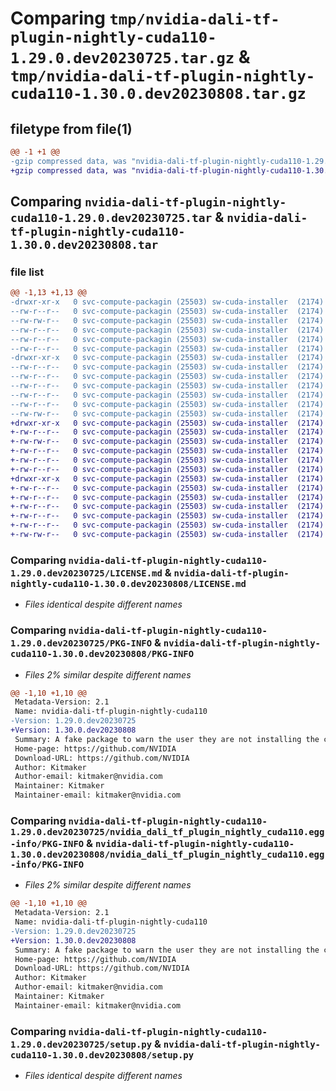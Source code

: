 # Comparing `tmp/nvidia-dali-tf-plugin-nightly-cuda110-1.29.0.dev20230725.tar.gz` & `tmp/nvidia-dali-tf-plugin-nightly-cuda110-1.30.0.dev20230808.tar.gz`

## filetype from file(1)

```diff
@@ -1 +1 @@
-gzip compressed data, was "nvidia-dali-tf-plugin-nightly-cuda110-1.29.0.dev20230725.tar", last modified: Wed Jul 26 12:23:34 2023, max compression
+gzip compressed data, was "nvidia-dali-tf-plugin-nightly-cuda110-1.30.0.dev20230808.tar", last modified: Tue Aug  8 12:23:30 2023, max compression
```

## Comparing `nvidia-dali-tf-plugin-nightly-cuda110-1.29.0.dev20230725.tar` & `nvidia-dali-tf-plugin-nightly-cuda110-1.30.0.dev20230808.tar`

### file list

```diff
@@ -1,13 +1,13 @@
-drwxr-xr-x   0 svc-compute-packagin (25503) sw-cuda-installer  (2174)        0 2023-07-26 12:23:34.167813 nvidia-dali-tf-plugin-nightly-cuda110-1.29.0.dev20230725/
--rw-r--r--   0 svc-compute-packagin (25503) sw-cuda-installer  (2174)      469 2023-07-26 12:23:34.000000 nvidia-dali-tf-plugin-nightly-cuda110-1.29.0.dev20230725/ERROR.txt
--rw-rw-r--   0 svc-compute-packagin (25503) sw-cuda-installer  (2174)    11336 2023-07-18 22:18:21.000000 nvidia-dali-tf-plugin-nightly-cuda110-1.29.0.dev20230725/LICENSE.md
--rw-r--r--   0 svc-compute-packagin (25503) sw-cuda-installer  (2174)       37 2023-07-26 12:23:34.000000 nvidia-dali-tf-plugin-nightly-cuda110-1.29.0.dev20230725/PACKAGE_NAME
--rw-r--r--   0 svc-compute-packagin (25503) sw-cuda-installer  (2174)     1708 2023-07-26 12:23:34.167813 nvidia-dali-tf-plugin-nightly-cuda110-1.29.0.dev20230725/PKG-INFO
--rw-r--r--   0 svc-compute-packagin (25503) sw-cuda-installer  (2174)      316 2023-07-26 12:23:34.000000 nvidia-dali-tf-plugin-nightly-cuda110-1.29.0.dev20230725/README.rst
-drwxr-xr-x   0 svc-compute-packagin (25503) sw-cuda-installer  (2174)        0 2023-07-26 12:23:34.166813 nvidia-dali-tf-plugin-nightly-cuda110-1.29.0.dev20230725/nvidia_dali_tf_plugin_nightly_cuda110.egg-info/
--rw-r--r--   0 svc-compute-packagin (25503) sw-cuda-installer  (2174)     1708 2023-07-26 12:23:34.000000 nvidia-dali-tf-plugin-nightly-cuda110-1.29.0.dev20230725/nvidia_dali_tf_plugin_nightly_cuda110.egg-info/PKG-INFO
--rw-r--r--   0 svc-compute-packagin (25503) sw-cuda-installer  (2174)      297 2023-07-26 12:23:34.000000 nvidia-dali-tf-plugin-nightly-cuda110-1.29.0.dev20230725/nvidia_dali_tf_plugin_nightly_cuda110.egg-info/SOURCES.txt
--rw-r--r--   0 svc-compute-packagin (25503) sw-cuda-installer  (2174)        1 2023-07-26 12:23:34.000000 nvidia-dali-tf-plugin-nightly-cuda110-1.29.0.dev20230725/nvidia_dali_tf_plugin_nightly_cuda110.egg-info/dependency_links.txt
--rw-r--r--   0 svc-compute-packagin (25503) sw-cuda-installer  (2174)       22 2023-07-26 12:23:34.000000 nvidia-dali-tf-plugin-nightly-cuda110-1.29.0.dev20230725/nvidia_dali_tf_plugin_nightly_cuda110.egg-info/top_level.txt
--rw-r--r--   0 svc-compute-packagin (25503) sw-cuda-installer  (2174)       38 2023-07-26 12:23:34.167813 nvidia-dali-tf-plugin-nightly-cuda110-1.29.0.dev20230725/setup.cfg
--rw-rw-r--   0 svc-compute-packagin (25503) sw-cuda-installer  (2174)     4560 2023-07-18 22:18:21.000000 nvidia-dali-tf-plugin-nightly-cuda110-1.29.0.dev20230725/setup.py
+drwxr-xr-x   0 svc-compute-packagin (25503) sw-cuda-installer  (2174)        0 2023-08-08 12:23:30.100104 nvidia-dali-tf-plugin-nightly-cuda110-1.30.0.dev20230808/
+-rw-r--r--   0 svc-compute-packagin (25503) sw-cuda-installer  (2174)      469 2023-08-08 12:23:29.000000 nvidia-dali-tf-plugin-nightly-cuda110-1.30.0.dev20230808/ERROR.txt
+-rw-rw-r--   0 svc-compute-packagin (25503) sw-cuda-installer  (2174)    11336 2023-07-06 05:01:19.000000 nvidia-dali-tf-plugin-nightly-cuda110-1.30.0.dev20230808/LICENSE.md
+-rw-r--r--   0 svc-compute-packagin (25503) sw-cuda-installer  (2174)       37 2023-08-08 12:23:29.000000 nvidia-dali-tf-plugin-nightly-cuda110-1.30.0.dev20230808/PACKAGE_NAME
+-rw-r--r--   0 svc-compute-packagin (25503) sw-cuda-installer  (2174)     1708 2023-08-08 12:23:30.100104 nvidia-dali-tf-plugin-nightly-cuda110-1.30.0.dev20230808/PKG-INFO
+-rw-r--r--   0 svc-compute-packagin (25503) sw-cuda-installer  (2174)      316 2023-08-08 12:23:29.000000 nvidia-dali-tf-plugin-nightly-cuda110-1.30.0.dev20230808/README.rst
+drwxr-xr-x   0 svc-compute-packagin (25503) sw-cuda-installer  (2174)        0 2023-08-08 12:23:30.100104 nvidia-dali-tf-plugin-nightly-cuda110-1.30.0.dev20230808/nvidia_dali_tf_plugin_nightly_cuda110.egg-info/
+-rw-r--r--   0 svc-compute-packagin (25503) sw-cuda-installer  (2174)     1708 2023-08-08 12:23:30.000000 nvidia-dali-tf-plugin-nightly-cuda110-1.30.0.dev20230808/nvidia_dali_tf_plugin_nightly_cuda110.egg-info/PKG-INFO
+-rw-r--r--   0 svc-compute-packagin (25503) sw-cuda-installer  (2174)      297 2023-08-08 12:23:30.000000 nvidia-dali-tf-plugin-nightly-cuda110-1.30.0.dev20230808/nvidia_dali_tf_plugin_nightly_cuda110.egg-info/SOURCES.txt
+-rw-r--r--   0 svc-compute-packagin (25503) sw-cuda-installer  (2174)        1 2023-08-08 12:23:30.000000 nvidia-dali-tf-plugin-nightly-cuda110-1.30.0.dev20230808/nvidia_dali_tf_plugin_nightly_cuda110.egg-info/dependency_links.txt
+-rw-r--r--   0 svc-compute-packagin (25503) sw-cuda-installer  (2174)       22 2023-08-08 12:23:30.000000 nvidia-dali-tf-plugin-nightly-cuda110-1.30.0.dev20230808/nvidia_dali_tf_plugin_nightly_cuda110.egg-info/top_level.txt
+-rw-r--r--   0 svc-compute-packagin (25503) sw-cuda-installer  (2174)       38 2023-08-08 12:23:30.100104 nvidia-dali-tf-plugin-nightly-cuda110-1.30.0.dev20230808/setup.cfg
+-rw-rw-r--   0 svc-compute-packagin (25503) sw-cuda-installer  (2174)     4560 2023-07-06 05:01:19.000000 nvidia-dali-tf-plugin-nightly-cuda110-1.30.0.dev20230808/setup.py
```

### Comparing `nvidia-dali-tf-plugin-nightly-cuda110-1.29.0.dev20230725/LICENSE.md` & `nvidia-dali-tf-plugin-nightly-cuda110-1.30.0.dev20230808/LICENSE.md`

 * *Files identical despite different names*

### Comparing `nvidia-dali-tf-plugin-nightly-cuda110-1.29.0.dev20230725/PKG-INFO` & `nvidia-dali-tf-plugin-nightly-cuda110-1.30.0.dev20230808/PKG-INFO`

 * *Files 2% similar despite different names*

```diff
@@ -1,10 +1,10 @@
 Metadata-Version: 2.1
 Name: nvidia-dali-tf-plugin-nightly-cuda110
-Version: 1.29.0.dev20230725
+Version: 1.30.0.dev20230808
 Summary: A fake package to warn the user they are not installing the correct package.
 Home-page: https://github.com/NVIDIA
 Download-URL: https://github.com/NVIDIA
 Author: Kitmaker
 Author-email: kitmaker@nvidia.com
 Maintainer: Kitmaker
 Maintainer-email: kitmaker@nvidia.com
```

### Comparing `nvidia-dali-tf-plugin-nightly-cuda110-1.29.0.dev20230725/nvidia_dali_tf_plugin_nightly_cuda110.egg-info/PKG-INFO` & `nvidia-dali-tf-plugin-nightly-cuda110-1.30.0.dev20230808/nvidia_dali_tf_plugin_nightly_cuda110.egg-info/PKG-INFO`

 * *Files 2% similar despite different names*

```diff
@@ -1,10 +1,10 @@
 Metadata-Version: 2.1
 Name: nvidia-dali-tf-plugin-nightly-cuda110
-Version: 1.29.0.dev20230725
+Version: 1.30.0.dev20230808
 Summary: A fake package to warn the user they are not installing the correct package.
 Home-page: https://github.com/NVIDIA
 Download-URL: https://github.com/NVIDIA
 Author: Kitmaker
 Author-email: kitmaker@nvidia.com
 Maintainer: Kitmaker
 Maintainer-email: kitmaker@nvidia.com
```

### Comparing `nvidia-dali-tf-plugin-nightly-cuda110-1.29.0.dev20230725/setup.py` & `nvidia-dali-tf-plugin-nightly-cuda110-1.30.0.dev20230808/setup.py`

 * *Files identical despite different names*

